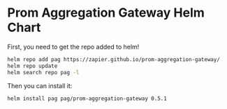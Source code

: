 # Prom Aggregation Gateway Helm Chart

First, you need to get the repo added to helm!

```sh
helm repo add pag https://zapier.github.io/prom-aggregation-gateway/
helm repo update
helm search repo pag -l
```

Then you can install it:

```sh
helm install pag pag/prom-aggregation-gateway 0.5.1
```